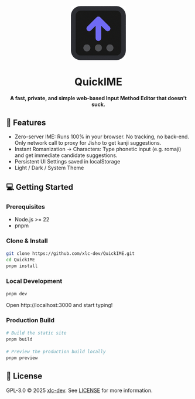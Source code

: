<div align="center">
  <img src="public/icon.png" alt="" width="150" />
  <h1>QuickIME</h1>
  <p><strong>A fast, private, and simple web-based Input Method Editor that doesn’t suck.</strong></p>
</div>

## 🚀 Features

- Zero-server IME: Runs 100% in your browser. No tracking, no back-end. Only network call to proxy for Jisho to get kanji suggestions.
- Instant Romanization -> Characters: Type phonetic input (e.g. romaji) and get immediate candidate suggestions.
- Persistent UI Settings saved in localStorage
- Light / Dark / System Theme

## 💻 Getting Started

### Prerequisites

- Node.js >= 22
- pnpm

### Clone & Install

```bash
git clone https://github.com/xlc-dev/QuickIME.git
cd QuickIME
pnpm install
```

### Local Development

```bash
pnpm dev
```

Open http://localhost:3000 and start typing!

### Production Build

```bash
# Build the static site
pnpm build

# Preview the production build locally
pnpm preview
```

## 📜 License

GPL-3.0 © 2025 [xlc-dev](https://github.com/xlc-dev). See [LICENSE](https://github.com/xlc-dev/QuickIME/blob/main/LICENSE) for more information.
